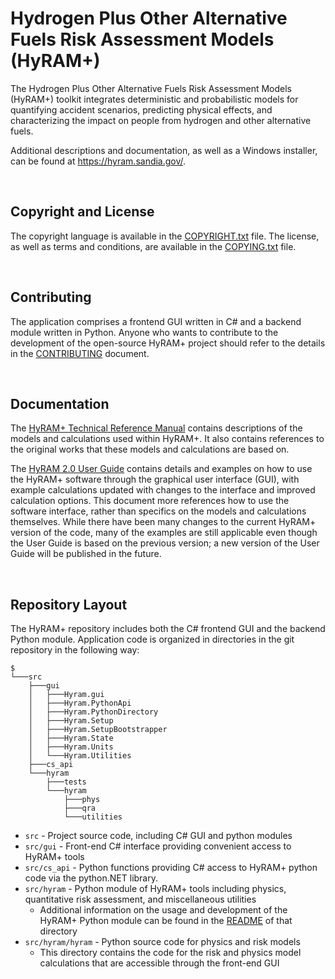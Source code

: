 # Hydrogen Plus Other Alternative Fuels Risk Assessment Models (HyRAM+)
The Hydrogen Plus Other Alternative Fuels Risk Assessment Models (HyRAM+) toolkit integrates deterministic and probabilistic models for quantifying accident scenarios, predicting physical effects, and characterizing the impact on people from hydrogen and other alternative fuels.

Additional descriptions and documentation, as well as a Windows installer, can be found at https://hyram.sandia.gov/.

&nbsp;
## Copyright and License
The copyright language is available in the [COPYRIGHT.txt](./COPYRIGHT.txt) file.
The license, as well as terms and conditions, are available in the [COPYING.txt](./COPYING.txt) file.

&nbsp;
## Contributing
The application comprises a frontend GUI written in C# and a backend module written in Python.
Anyone who wants to contribute to the development of the open-source HyRAM+ project should refer to the details in the [CONTRIBUTING](./CONTRIBUTING.md) document.

&nbsp;
## Documentation
The [HyRAM+ Technical Reference Manual](https://hyram.sandia.gov/) contains descriptions of the models and calculations used within HyRAM+. It also contains references to the original works that these models and calculations are based on.

The [HyRAM 2.0 User Guide](https://energy.sandia.gov/download/44669/) contains details and examples on how to use the HyRAM+ software through the graphical user interface (GUI), with example calculations updated with changes to the interface and improved calculation options. This document more references how to use the software interface, rather than specifics on the models and calculations themselves. While there have been many changes to the current HyRAM+ version of the code, many of the examples are still applicable even though the User Guide is based on the previous version; a new version of the User Guide will be published in the future.

&nbsp;
## Repository Layout
The HyRAM+ repository includes both the C# frontend GUI and the backend Python module.
Application code is organized in directories in the git repository in the following way:

```
$
└───src
    ├───gui
    │   ├───Hyram.gui
    │   ├───Hyram.PythonApi
    │   ├───Hyram.PythonDirectory
    │   ├───Hyram.Setup
    │   ├───Hyram.SetupBootstrapper
    │   ├───Hyram.State
    │   ├───Hyram.Units
    │   └───Hyram.Utilities
    ├───cs_api
    └───hyram
        ├───tests
        └───hyram
            ├───phys
            ├───qra
            └───utilities
```

* `src` - Project source code, including C# GUI and python modules
* `src/gui` - Front-end C# interface providing convenient access to HyRAM+ tools
* `src/cs_api` - Python functions providing C# access to HyRAM+ python code via the python.NET library.
* `src/hyram` - Python module of HyRAM+ tools including physics, quantitative risk assessment, and miscellaneous utilities
    * Additional information on the usage and development of the HyRAM+ Python module can be found in the [README](./src/hyram/README.md) of that directory
* `src/hyram/hyram` - Python source code for physics and risk models
    * This directory contains the code for the risk and physics model calculations that are accessible through the front-end GUI
